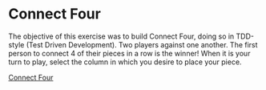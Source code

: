 # Connect Four

The objective of this exercise was to build Connect Four, doing so in TDD-style (Test Driven Development).
Two players against one another. The first person to connect 4 of their pieces in a row is the winner!
When it is your turn to play, select the column in which you desire to place your piece.

[Connect Four](https://replit.com/@djohnson-skr/Connect4#.replit)